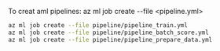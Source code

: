 To creat aml pipelines:
az ml job create --file <pipeline.yml>
```bash
az ml job create --file pipeline/pipeline_train.yml
az ml job create --file pipeline/pipeline_batch_score.yml
az ml job create --file pipeline/pipeline_prepare_data.yml

```